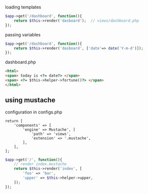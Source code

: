 
loading templates

```php
$app->get('/dashboard', function(){
	return $this->render('dasboard');  // views/dashboard.php
});
```

passing variables

```php
$app->get('/dashboard', function(){
	return $this->render('dasboard', ['date'=> date('Y-m-d')]);
});
```

dashboard.php

```html
<html>
<span> today is <?= date?> </span>
<span> <?= $this->helper->fortune()?> </span>
</html>
```

## using mustache

configuration in configs.php

```
return [
	'components' => [
		'engine' => Mustache', [
			'path' => 'views',
			'extension' => '.mustache',
		],
	],
];
```

```php
$app->get('/', function(){
	// render index.mustache
	return $this->render('index', [
		'foo' => 'bar',
		'upper' => $this->helper->upper,
	]);
});
```
